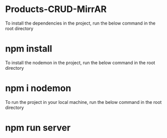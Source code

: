 # Products-CRUD-MirrAR

To install the dependencies in the project, run the below command in the root directory

# npm install

To install the nodemon in the project, run the below command in the root directory

# npm i nodemon

To run the project in your local machine, run the below command in the root directory

# npm run server

